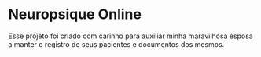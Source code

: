 # Neuropsique Online

Esse projeto foi criado com carinho para auxiliar minha maravilhosa esposa a manter o registro de seus pacientes e documentos dos mesmos.
